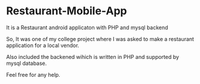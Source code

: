 # Restaurant-Mobile-App
It is a Restaurant android applicaton with PHP and mysql backend

So, It was one of my college project where I was asked to make a restaurant application for a local vendor.

Also included the backened wihich is written in PHP and supported by mysql database.

Feel free for any help.
